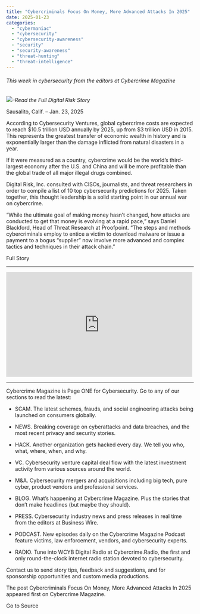 ```yaml
---
title: "Cybercriminals Focus On Money, More Advanced Attacks In 2025"
date: 2025-01-23
categories: 
  - "cybermaniac"
  - "cybersecurity"
  - "cybersecurity-awareness"
  - "security"
  - "security-awareness"
  - "threat-hunting"
  - "threat-intelligence"
---
```


###### _This week in cybersecurity from the editors at Cybercrime Magazine_

_![](http://cybersecurityventures.com/wp-content/uploads/2020/09/icon-rss.png)–Read the Full Digital Risk Story_

Sausalito, Calif. – Jan. 23, 2025

According to Cybersecurity Ventures, global cybercrime costs are expected to reach $10.5 trillion USD annually by 2025, up from $3 trillion USD in 2015. This represents the greatest transfer of economic wealth in history and is exponentially larger than the damage inflicted from natural disasters in a year.

If it were measured as a country, cybercrime would be the world’s third-largest economy after the U.S. and China and will be more profitable than the global trade of all major illegal drugs combined.

Digital Risk, Inc. consulted with CISOs, journalists, and threat researchers in order to compile a list of 10 top cybersecurity predictions for 2025. Taken together, this thought leadership is a solid starting point in our annual war on cybercrime.

“While the ultimate goal of making money hasn’t changed, how attacks are conducted to get that money is evolving at a rapid pace,” says Daniel Blackford, Head of Threat Research at Proofpoint. “The steps and methods cybercriminals employ to entice a victim to download malware or issue a payment to a bogus “supplier” now involve more advanced and complex tactics and techniques in their attack chain.”

Full Story

* * *

<iframe title="Cybersecurity Almanac: 100 Facts, Figures, Predictions &amp; Statistics. Cybercrime, Hackers, Ransomware" width="500" height="281" src="https://www.youtube.com/embed/nVkC5L2Hsns?feature=oembed" frameborder="0" allow="accelerometer; autoplay; clipboard-write; encrypted-media; gyroscope; picture-in-picture; web-share" referrerpolicy="strict-origin-when-cross-origin" allowfullscreen></iframe>

* * *

Cybercrime Magazine is Page ONE for Cybersecurity. Go to any of our sections to read the latest:

- SCAM. The latest schemes, frauds, and social engineering attacks being launched on consumers globally.

- NEWS. Breaking coverage on cyberattacks and data breaches, and the most recent privacy and security stories.

- HACK. Another organization gets hacked every day. We tell you who, what, where, when, and why.

- VC. Cybersecurity venture capital deal flow with the latest investment activity from various sources around the world.

- M&A. Cybersecurity mergers and acquisitions including big tech, pure cyber, product vendors and professional services.

- BLOG. What’s happening at Cybercrime Magazine. Plus the stories that don’t make headlines (but maybe they should).

- PRESS. Cybersecurity industry news and press releases in real time from the editors at Business Wire.

- PODCAST. New episodes daily on the Cybercrime Magazine Podcast feature victims, law enforcement, vendors, and cybersecurity experts.

- RADIO. Tune into WCYB Digital Radio at Cybercrime.Radio, the first and only round-the-clock internet radio station devoted to cybersecurity.

Contact us to send story tips, feedback and suggestions, and for sponsorship opportunities and custom media productions.

The post Cybercriminals Focus On Money, More Advanced Attacks In 2025 appeared first on Cybercrime Magazine.

Go to Source
